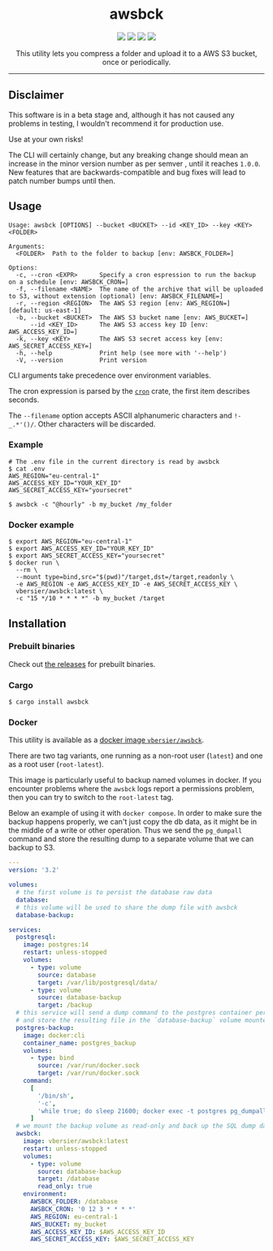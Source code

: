 <h1 align="center">awsbck</h1>

<p align="center">
  <a href="https://github.com/beeb/awsbck-rs/actions/workflows/ci.yml"><img src="https://img.shields.io/github/actions/workflow/status/beeb/awsbck-rs/ci.yml?style=flat-square" /></a>
  <a href="https://crates.io/crates/awsbck"><img src="https://img.shields.io/crates/v/awsbck.svg?style=flat-square" /></a>
  <a href="https://hub.docker.com/r/vbersier/awsbck"><img src="https://img.shields.io/docker/image-size/vbersier/awsbck/latest?style=flat-square" /></a>
  <a href="https://github.com/beeb/awsbck-rs/blob/main/LICENSE-MIT"><img src="https://img.shields.io/crates/l/awsbck.svg?style=flat-square" /></a>
</p>

<p align="center">
  This utility lets you compress a folder and upload it to a AWS S3 bucket, once or periodically.
</p>

<hr/>

## Disclaimer

This software is in a beta stage and, although it has not caused any problems in testing, I wouldn't recommend it for
production use.

Use at your own risks!

The CLI will certainly change, but any breaking change should mean an increase in the minor version number as per semver
, until it reaches `1.0.0`. New features that are backwards-compatible and bug fixes will lead to patch number bumps
until then.

## Usage

```
Usage: awsbck [OPTIONS] --bucket <BUCKET> --id <KEY_ID> --key <KEY> <FOLDER>

Arguments:
  <FOLDER>  Path to the folder to backup [env: AWSBCK_FOLDER=]

Options:
  -c, --cron <EXPR>      Specify a cron espression to run the backup on a schedule [env: AWSBCK_CRON=]
  -f, --filename <NAME>  The name of the archive that will be uploaded to S3, without extension (optional) [env: AWSBCK_FILENAME=]
  -r, --region <REGION>  The AWS S3 region [env: AWS_REGION=] [default: us-east-1]
  -b, --bucket <BUCKET>  The AWS S3 bucket name [env: AWS_BUCKET=]
      --id <KEY_ID>      The AWS S3 access key ID [env: AWS_ACCESS_KEY_ID=]
  -k, --key <KEY>        The AWS S3 secret access key [env: AWS_SECRET_ACCESS_KEY=]
  -h, --help             Print help (see more with '--help')
  -V, --version          Print version
```

CLI arguments take precedence over environment variables.

The cron expression is parsed by the [`cron`](https://github.com/zslayton/cron) crate, the first item describes seconds.

The `--filename` option accepts ASCII alphanumeric characters and `!-_.*'()/`. Other characters will be discarded.

### Example

```shell
# The .env file in the current directory is read by awsbck
$ cat .env
AWS_REGION="eu-central-1"
AWS_ACCESS_KEY_ID="YOUR_KEY_ID"
AWS_SECRET_ACCESS_KEY="yoursecret"

$ awsbck -c "@hourly" -b my_bucket /my_folder
```

### Docker example

```
$ export AWS_REGION="eu-central-1"
$ export AWS_ACCESS_KEY_ID="YOUR_KEY_ID"
$ export AWS_SECRET_ACCESS_KEY="yoursecret"
$ docker run \
  --rm \
  --mount type=bind,src="$(pwd)"/target,dst=/target,readonly \
  -e AWS_REGION -e AWS_ACCESS_KEY_ID -e AWS_SECRET_ACCESS_KEY \
  vbersier/awsbck:latest \
  -c "15 */10 * * * *" -b my_bucket /target
```

## Installation

### Prebuilt binaries

Check out [the releases](https://github.com/beeb/awsbck-rs/releases) for prebuilt binaries.

### Cargo

```shell
$ cargo install awsbck
```

### Docker

This utility is available as a [docker image `vbersier/awsbck`](https://hub.docker.com/r/vbersier/awsbck).

There are two tag variants, one running as a non-root user (`latest`) and one as a root user (`root-latest`).

This image is particularly useful to backup named volumes in docker. If you encounter problems where the `awsbck` logs
report a permissions problem, then you can try to switch to the `root-latest` tag.

Below an example of using it with `docker compose`. In order to make sure the backup happens properly, we can't just
copy the db data, as it might be in the middle of a write or other operation. Thus we send the `pg_dumpall` command
and store the resulting dump to a separate volume that we can backup to S3.

```yml
---
version: '3.2'

volumes:
  # the first volume is to persist the database raw data
  database:
  # this volume will be used to share the dump file with awsbck
  database-backup:

services:
  postgresql:
    image: postgres:14
    restart: unless-stopped
    volumes:
      - type: volume
        source: database
        target: /var/lib/postgresql/data/
      - type: volume
        source: database-backup
        target: /backup
  # this service will send a dump command to the postgres container periodically (here 6h)
  # and store the resulting file in the `database-backup` volume mounted at `/backup`
  postgres-backup:
    image: docker:cli
    container_name: postgres_backup
    volumes:
      - type: bind
        source: /var/run/docker.sock
        target: /var/run/docker.sock
    command:
      [
        '/bin/sh',
        '-c',
        'while true; do sleep 21600; docker exec -t postgres pg_dumpall -c -U postgres > /backup/dump_database.sql; done'
      ]
  # we mount the backup volume as read-only and back up the SQL dump daily at 3.12am
  awsbck:
    image: vbersier/awsbck:latest
    restart: unless-stopped
    volumes:
      - type: volume
        source: database-backup
        target: /database
        read_only: true
    environment:
      AWSBCK_FOLDER: /database
      AWSBCK_CRON: '0 12 3 * * * *'
      AWS_REGION: eu-central-1
      AWS_BUCKET: my_bucket
      AWS_ACCESS_KEY_ID: $AWS_ACCESS_KEY_ID
      AWS_SECRET_ACCESS_KEY: $AWS_SECRET_ACCESS_KEY
```
